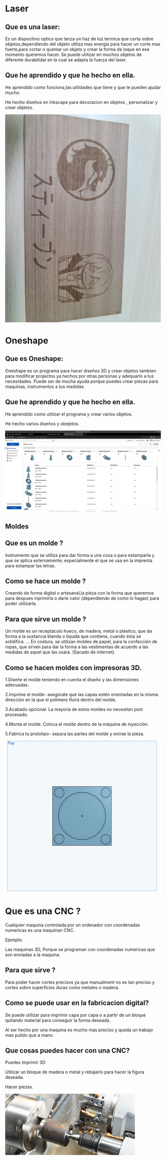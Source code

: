
# Laser

## Que es una laser:

Es un dispocitivo optico que lanza un haz de luz termica que corta sobre objetos,dependiendo del objeto utiliza mas energia para hacer un corte mas fuerte,para cortar o quemar un objeto y crear la forma de loque en ese momento queremos hacer.
Se puede utilizar en muchos objetos de diferente durabilidat en la cual se adapta la fuerza del laser.


## Que he aprendido y que he hecho en ella.

He aprendido como funciona,las utilidades que tiene y que te pueden ajudar mucho.

He hecho diseños en Inkscape para decoracion en objetos , personalizar y crear objetos.

![Imagen](https://github.com/St1v3n3223/1er-Trimestre/blob/main/WhatsApp%20Image%202022-02-10%20at%2010.03.38.jpeg?raw=true)

# Oneshape

## Que es Oneshape:

Oneshape es un programa para hacer diseños 3D y crear objetos tambien para modificar projectos ya hechos por otras personas y adequarlo a tus necesidades. Puede ser de mucha ayuda porque puedes crear piezas para maquinas, instrumentos a tus medidas.

## Que he aprendido y que he hecho en ella.

He aprendido como utilizar el programa y crear varios objetos.

He hecho varios diseños y obejetos.

![ImaGEN](https://github.com/St1v3n3223/1er-Trimestre/blob/main/Captura%20de%20pantalla%20de%202022-02-10%2010-08-16.png?raw=true)

## Moldes


## Que es un molde ?

Instrumento que se utiliza para dar forma a una cosa o para estamparla y que se aplica externamente; especialmente el que se usa en la imprenta para estampar las letras.

## Como se hace un molde ?

Creando de forma digital o artesanal,la pieza con la forma que queremos para despues inprimirla o darle calor (dependiendo de como lo hagas) para poder utilizarla.

##  Para que sirve un molde ?

Un molde es un receptáculo hueco, de madera, metal o plástico, que da forma a la sustancia blanda o líquida que contiene, cuando ésta se solidifica. ... En costura, se utilizan moldes de papel, para la confección de ropas, que sirven para dar la forma a las vestimentas de acuerdo a las medidas de aquel que las usará.
(Sacado de internet).

## Como se hacen moldes con impresoras 3D.

1.Diseñe el molde teniendo en cuenta el diseño y las dimensiones adecuadas.

2.Imprime el molde- asegúrate que las capas estén orientadas en la misma dirección en la que el polímero fluirá dentro del molde.

3.Acabado opcional. La mayoría de estos moldes no necesitan post procesado.

4.Monta el molde. Coloca el molde dentro de la máquina de inyección.

5.Fabrica tu prototipo- separa las partes del molde y extrae la pieza.

![Imagen](https://github.com/St1v3n3223/1er-Trimestre/blob/b98b06f247632b78bb93e5388b7356334ad143fb/Captura%20de%20pantalla%20de%202022-02-17%2009-19-25.png)

# Que es una CNC ?

Cualquier maquina controlada por un ordenador con coordenadas numericas es una maquinan CNC.

Ejemplo:

Las maquinas 3D, Porque se programan con coordenadas numericas que son enviadas a la maquina.

## Para que sirve ?

Para poder hacer cortes precisos ya que manualment no es tan preciso y cortes sobre superficies duras como metales o madera.

## Como se puede usar en la fabricacion digital?

Se puede utilizar para imprimir capa por capa o a partir de un bloque quitando material para conseguir la forma deseada.

Al ser hecho por una maquina es mucho mas preciso y queda un trabajo mas pulido que a mano.

## Que cosas puedes hacer con una CNC?

Puedes imprimir 3D 

Utilizar un bloque de madera o metal y rebajarlo para hacer la figura deseada.

Hacer piezas.

![Imagen](https://github.com/St1v3n3223/1er-Trimestre/blob/b98b06f247632b78bb93e5388b7356334ad143fb/cnc.jpg)



